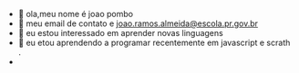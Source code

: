 - 👋 ola,meu nome é joao pombo
- 👀 meu email de contato e joao.ramos.almeida@escola.pr.gov.br
- 🌱 eu estou interessado em aprender novas linguagens 
- 💞️ eu etou aprendendo a programar recentemente em javascript e scrath .
-

